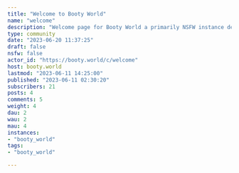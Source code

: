 ```yaml
---
title: "Welcome to Booty World" 
name: "welcome"
description: "Welcome page for Booty World a primarily NSFW instance dedicated to the callipygian form 🍑.This community is not marked NSFW to help with discoverability. **⚠️ See spoiler section below for a list of the NSFW communities that would otherwise be hidden if you are not logged in!!!**---**Uploads**Would prefer if you could use an image/vid host and just post that vs uploading please.  I have a dinky little server 🤡Since imgur is banning/removing NSFW content I recommend the following:- [RedGifs](https://www.redgifs.com/)- [Lensdump](https://lensdump.com/)- [Catbox](https://catbox.moe/)---**For first timers:**- I am still trying to figure out how federation works.- I am noticing that it is difficult for peeps to find NSFW communities to federate to when they are coming from other instances.- I am adding a site map here (to this non-NSFW c) to try to remedy that.There seems to be two main ways you can `path` directly to a NSFW community in order to subscribe and federate:- use your search feature on your main instance and enter `!{community_name}@{instance_url}` then you can subscribe- or, from your main instance, alter your url to: `{your main instance}/c/{community_name}@{instance_url}Below are a list of NSFW communities in this instance if you are interested (they are wrapped in a spoiler tag as they are NSFW).**NSFW Below in Spiler**::: spoiler spoiler[butt_frenzy](https://booty.world/c/butt_frenzy)Pics/Gifs/Vids of butts!`!butt_frenzy@booty.world`[hentai_booty](https://booty.world/c/hentai_booty)`!hentai_booty@booty.world`[twerking](https://booty.world/c/twerking)`!twerking@booty.world`[sideways_booty](https://booty.world/c/sideways_booty)`!sideways_booty@booty.world`[hungry_butts](https://booty.world/c/hungry_butts)`!hungry_butts@booty.world`[pawg](https://booty.world/c/pawg)`!pawg@booty.world`[big_black_asses](https://booty.world/c/big_black_asses)`!big_black_asses@booty.world`[rice_cakes](https://booty.world/c/rice_cakes)`!rice_cakes@booty.world`[anal](https://booty.world/c/anal)`!anal@booty.world`:::---**Donations**If you would like to contribute to server costs please consider donating 🙏: [Buy Me a Coffee](https://www.buymeacoffee.com/bootybotdi3)---"
type: community
date: "2023-06-20 11:37:25"
draft: false
nsfw: false
actor_id: "https://booty.world/c/welcome"
host: booty.world
lastmod: "2023-06-11 14:25:00"
published: "2023-06-11 02:30:20"
subscribers: 21
posts: 4
comments: 5
weight: 4
dau: 2
wau: 2
mau: 4
instances:
- "booty_world"
tags: 
- "booty_world"

---
```

